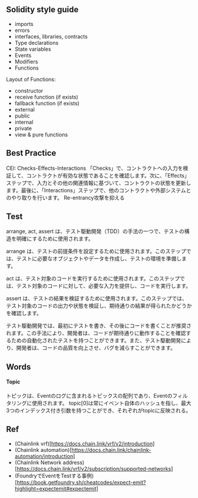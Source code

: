 ## Solidity style guide
 - imports
- errors
- interfaces, libraries, contracts
- Type declarations
- State variables
- Events
- Modifiers
- Functions

Layout of Functions:
- constructor
- receive function (if exists)
- fallback function (if exists)
- external
- public
- internal
- private
- view & pure functions


## Best Practice
CEI: Checks-Effects-Interactions
「Checks」で、コントラクトへの入力を検証して、コントラクトが有効な状態であることを確認します。次に、「Effects」ステップで、入力とその他の関連情報に基づいて、コントラクトの状態を更新します。最後に、「Interactions」ステップで、他のコントラクトや外部システムとのやり取りを行います。
Re-entrancy攻撃を抑える

## Test
arrange, act, assert は、テスト駆動開発（TDD）の手法の一つで、テストの構造を明確にするために使用されます。

arrange は、テストの前提条件を設定するために使用されます。このステップでは、テストに必要なオブジェクトやデータを作成し、テストの環境を準備します。

act は、テスト対象のコードを実行するために使用されます。このステップでは、テスト対象のコードに対して、必要な入力を提供し、コードを実行します。

assert は、テストの結果を検証するために使用されます。このステップでは、テスト対象のコードの出力や状態を検証し、期待通りの結果が得られたかどうかを確認します。

テスト駆動開発では、最初にテストを書き、その後にコードを書くことが推奨されます。この手法により、開発者は、コードが期待通りに動作することを確認するための自動化されたテストを持つことができます。また、テスト駆動開発により、開発者は、コードの品質を向上させ、バグを減らすことができます。


## Words
#### Topic
トピックは、Eventのログに含まれるトピックスの配列であり、Eventのフィルタリングに使用されます。
topic[0]は常にイベント自体のハッシュを指し、最大3つのインデックス付き引数を持つことができ、それぞれがtopicに反映される。

## Ref
- (Chainlink vrf)[https://docs.chain.link/vrf/v2/introduction]
- (Chainlink automation)[https://docs.chain.link/chainlink-automation/introduction]
- (Chainlink Network address)[https://docs.chain.link/vrf/v2/subscription/supported-networks]
- (FoundryでEventをTestする事例)[https://book.getfoundry.sh/cheatcodes/expect-emit?highlight=expectemit#expectemit]
